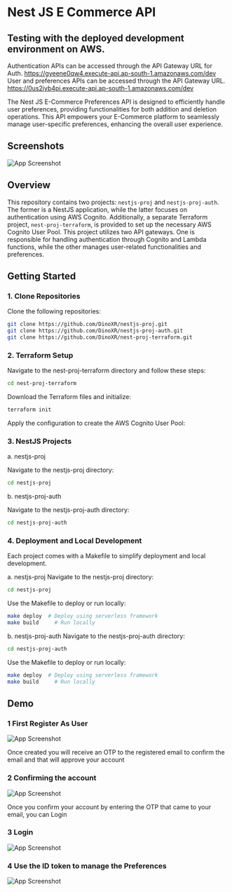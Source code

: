 
# Nest JS E Commerce API


## Testing with the deployed development environment on AWS.
Authentication APIs can be accessed through the API Gateway URL for Auth.
https://gyeene0qw4.execute-api.ap-south-1.amazonaws.com/dev
User and preferences APIs can be accessed through the API Gateway URL.
https://0us2iyb4pi.execute-api.ap-south-1.amazonaws.com/dev

The Nest JS E-Commerce Preferences API is designed to efficiently handle user preferences, providing functionalities for both addition and deletion operations. This API empowers your E-Commerce platform to seamlessly manage user-specific preferences, enhancing the overall user experience.

## Screenshots

![App Screenshot](https://i.imgur.com/ReyWTMP.png)

## Overview
This repository contains two projects: `nestjs-proj` and `nestjs-proj-auth`. The former is a NestJS application, while the latter focuses on authentication using AWS Cognito. Additionally, a separate Terraform project, `nest-proj-terraform`, is provided to set up the necessary AWS Cognito User Pool.
This project utilizes two API gateways. One is responsible for handling authentication through Cognito and Lambda functions, while the other manages user-related functionalities and preferences.

## Getting Started

### 1. Clone Repositories

Clone the following repositories:

```bash
git clone https://github.com/DinoXR/nestjs-proj.git
git clone https://github.com/DinoXR/nestjs-proj-auth.git
git clone https://github.com/DinoXR/nest-proj-terraform.git
```
### 2. Terraform Setup

Navigate to the nest-proj-terraform directory and follow these steps:
```bash
cd nest-proj-terraform
```

Download the Terraform files and initialize:

```bash
terraform init
```


Apply the configuration to create the AWS Cognito User Pool:


### 3. NestJS Projects

a. nestjs-proj

Navigate to the nestjs-proj directory:
```bash
cd nestjs-proj
```

b. nestjs-proj-auth

Navigate to the nestjs-proj-auth directory:

```bash
cd nestjs-proj-auth
```

### 4. Deployment and Local Development
Each project comes with a Makefile to simplify deployment and local development.

a. nestjs-proj
Navigate to the nestjs-proj directory:
```bash
cd nestjs-proj
```

Use the Makefile to deploy or run locally:

```bash
make deploy  # Deploy using serverless framework
make build     # Run locally
```

b. nestjs-proj-auth
Navigate to the nestjs-proj-auth directory:

```bash
cd nestjs-proj-auth
```

Use the Makefile to deploy or run locally:

```bash
make deploy  # Deploy using serverless framework
make build     # Run locally
```


## Demo

### 1 First Register As User
![App Screenshot](https://i.imgur.com/Z1eQCkY.png)

Once created you will receive an OTP to the registered email to confirm the email and that will approve your account

### 2 Confirming the account
![App Screenshot](https://i.imgur.com/zqEoWzi.png)

Once you confirm your account by entering the OTP that came to your email,  you can Login

### 3 Login 
![App Screenshot](https://i.imgur.com/mmLJ9mk.png)

### 4 Use the ID token to manage the Preferences
![App Screenshot](https://i.imgur.com/I8azNYi.png)

